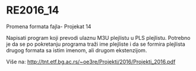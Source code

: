# RE2016_14
Promena formata fajla- Projekat 14

Napisati program koji prevodi ulaznu M3U plejlistu u PLS plejlistu. Potrebno je da se po pokretanju
programa traži ime plejliste i da se formira plejlista drugog formata sa istim imenom, ali
drugom ekstenzijom.


Više na: http://tnt.etf.bg.ac.rs/~oe3re/Projekti/2016/Projekti_2016.pdf
